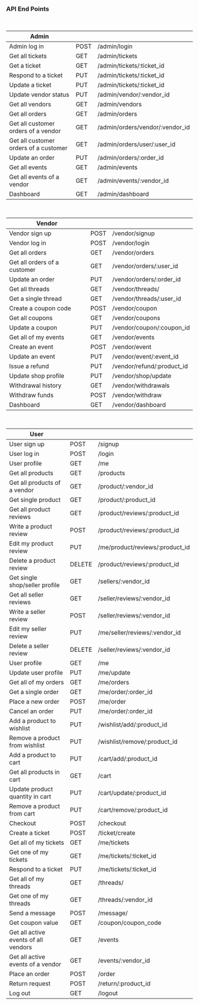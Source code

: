 ### API End Points

<br>

| Admin                                 |      |                                 |
| ------------------------------------- | ---- | ------------------------------- |
| Admin log in                          | POST | /admin/login                    |
| Get all tickets                       | GET  | /admin/tickets                  |
| Get a ticket                          | GET  | /admin/tickets/:ticket_id       |
| Respond to a ticket                   | PUT  | /admin/tickets/:ticket_id       |
| Update a ticket                       | PUT  | /admin/tickets/:ticket_id       |
| Update vendor status                  | PUT  | /admin/vendor/:vendor_id        |
| Get all vendors                       | GET  | /admin/vendors                  |
| Get all orders                        | GET  | /admin/orders                   |
| Get all customer orders of a vendor   | GET  | /admin/orders/vendor/:vendor_id |
| Get all customer orders of a customer | GET  | /admin/orders/user/:user_id     |
| Update an order                       | PUT  | /admin/orders/:order_id         |
| Get all events                        | GET  | /admin/events                   |
| Get all events of a vendor            | GET  | /admin/events/:vendor_id        |
| Dashboard                             | GET  | /admin/dashboard                |

<br>

| Vendor                       |      |                            |
| ---------------------------- | ---- | -------------------------- |
| Vendor sign up               | POST | /vendor/signup             |
| Vendor log in                | POST | /vendor/login              |
| Get all orders               | GET  | /vendor/orders             |
| Get all orders of a customer | GET  | /vendor/orders/:user_id    |
| Update an order              | PUT  | /vendor/orders/:order_id   |
| Get all threads              | GET  | /vendor/threads/           |
| Get a single thread          | GET  | /vendor/threads/:user_id   |
| Create a coupon code         | POST | /vendor/coupon             |
| Get all coupons              | GET  | /vendor/coupons            |
| Update a coupon              | PUT  | /vendor/coupon/:coupon_id  |
| Get all of my events         | GET  | /vendor/events             |
| Create an event              | POST | /vendor/event              |
| Update an event              | PUT  | /vendor/event/:event_id    |
| Issue a refund               | PUT  | /vendor/refund/:product_id |
| Update shop profile          | PUT  | /vendor/shop/update        |
| Withdrawal history           | GET  | /vendor/withdrawals        |
| Withdraw funds               | POST | /vendor/withdraw           |
| Dashboard                    | GET  | /vendor/dashboard          |

<br>

| User                                 |        |                                 |
| ------------------------------------ | ------ | ------------------------------- |
| User sign up                         | POST   | /signup                         |
| User log in                          | POST   | /login                          |
| User profile                         | GET    | /me                             |
| Get all products                     | GET    | /products                       |
| Get all products of a vendor         | GET    | /product/:vendor_id             |
| Get single product                   | GET    | /product/:product_id            |
| Get all product reviews              | GET    | /product/reviews/:product_id    |
| Write a product review               | POST   | /product/reviews/:product_id    |
| Edit my product review               | PUT    | /me/product/reviews/:product_id |
| Delete a product review              | DELETE | /product/reviews/:product_id    |
| Get single shop/seller profile       | GET    | /sellers/:vendor_id             |
| Get all seller reviews               | GET    | /seller/reviews/:vendor_id      |
| Write a seller review                | POST   | /seller/reviews/:vendor_id      |
| Edit my seller review                | PUT    | /me/seller/reviews/:vendor_id   |
| Delete a seller review               | DELETE | /seller/reviews/:vendor_id      |
| User profile                         | GET    | /me                             |
| Update user profile                  | PUT    | /me/update                      |
| Get all of my orders                 | GET    | /me/orders                      |
| Get a single order                   | GET    | /me/order/:order_id             |
| Place a new order                    | POST   | /me/order                       |
| Cancel an order                      | PUT    | /me/order/:order_id             |
| Add a product to wishlist            | PUT    | /wishlist/add/:product_id       |
| Remove a product from wishlist       | PUT    | /wishlist/remove/:product_id    |
| Add a product to cart                | PUT    | /cart/add/:product_id           |
| Get all products in cart             | GET    | /cart                           |
| Update product quantity in cart      | PUT    | /cart/update/:product_id        |
| Remove a product from cart           | PUT    | /cart/remove/:product_id        |
| Checkout                             | POST   | /checkout                       |
| Create a ticket                      | POST   | /ticket/create                  |
| Get all of my tickets                | GET    | /me/tickets                     |
| Get one of my tickets                | GET    | /me/tickets/:ticket_id          |
| Respond to a ticket                  | PUT    | /me/tickets/:ticket_id          |
| Get all of my threads                | GET    | /threads/                       |
| Get one of my threads                | GET    | /threads/:vendor_id             |
| Send a message                       | POST   | /message/                       |
| Get coupon value                     | GET    | /coupon/coupon_code             |
| Get all active events of all vendors | GET    | /events                         |
| Get all active events of a vendor    | GET    | /events/:vendor_id              |
| Place an order                       | POST   | /order                          |
| Return request                       | POST   | /return/:product_id             |
| Log out                              | GET    | /logout                         |
